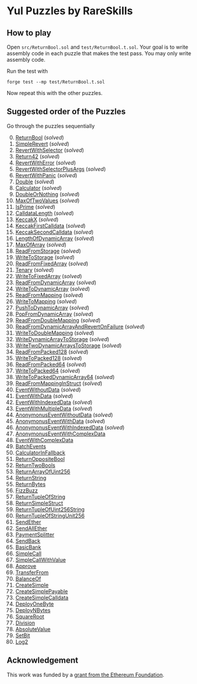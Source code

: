 # Yul Puzzles by RareSkills

## How to play

Open `src/ReturnBool.sol` and `test/ReturnBool.t.sol`. Your goal is to write assembly code in each puzzle that makes the test pass. You may only write assembly code.

Run the test with

```shell
forge test --mp test/ReturnBool.t.sol
```

Now repeat this with the other puzzles.

## Suggested order of the Puzzles

Go through the puzzles sequentially

0. [ReturnBool](https://github.com/RareSkills/yul-puzzles/blob/main/src/ReturnBool.sol) (_solved_)
1. [SimpleRevert](https://github.com/RareSkills/yul-puzzles/blob/main/src/SimpleRevert.sol) (_solved_)
2. [RevertWithSelector](https://github.com/RareSkills/yul-puzzles/blob/main/src/RevertWithSelector.sol) (_solved_)
3. [Return42](https://github.com/RareSkills/yul-puzzles/blob/main/src/Return42.sol) (_solved_)
4. [RevertWithError](https://github.com/RareSkills/yul-puzzles/blob/main/src/RevertWithError.sol) (_solved_)
5. [RevertWithSelectorPlusArgs](https://github.com/RareSkills/yul-puzzles/blob/main/src/RevertWithSelectorPlusArgs.sol) (_solved_)
6. [RevertWithPanic](https://github.com/RareSkills/yul-puzzles/blob/main/src/RevertWithPanic.sol) (_solved_)
7. [Double](https://github.com/RareSkills/yul-puzzles/blob/main/src/Double.sol) (_solved_)
8. [Calculator](https://github.com/RareSkills/yul-puzzles/blob/main/src/Calculator.sol) (_solved_)
9. [DoubleOrNothing](https://github.com/RareSkills/yul-puzzles/blob/main/src/DoubleOrNothing.sol) (_solved_)
10. [MaxOfTwoValues](https://github.com/RareSkills/yul-puzzles/blob/main/src/MaxOfTwoValues.sol) (_solved_)
11. [IsPrime](https://github.com/RareSkills/yul-puzzles/blob/main/src/IsPrime.sol) (_solved_)
12. [CalldataLength](https://github.com/RareSkills/yul-puzzles/blob/main/src/CalldataLength.sol) (_solved_)
13. [KeccakX](https://github.com/RareSkills/yul-puzzles/blob/main/src/KeccakX.sol) (_solved_)
14. [KeccakFirstCalldata](https://github.com/RareSkills/yul-puzzles/blob/main/src/KeccakFirstCalldata.sol) (_solved_)
15. [KeccakSecondCalldata](https://github.com/RareSkills/yul-puzzles/blob/main/src/KeccakSecondCalldata.sol) (_solved_)
16. [LengthOfDynamicArray](https://github.com/RareSkills/yul-puzzles/blob/main/src/LengthOfDynamicArray.sol) (_solved_)
17. [MaxOfArray](https://github.com/RareSkills/yul-puzzles/blob/main/src/MaxOfArray.sol) (_solved_)
18. [ReadFromStorage](https://github.com/RareSkills/yul-puzzles/blob/main/src/ReadFromStorage.sol) (_solved_)
19. [WriteToStorage](https://github.com/RareSkills/yul-puzzles/blob/main/src/WriteToStorage.sol) (_solved_)
20. [ReadFromFixedArray](https://github.com/RareSkills/yul-puzzles/blob/main/src/ReadFromFixedArray.sol) (_solved_)
21. [Tenary](https://github.com/RareSkills/yul-puzzles/blob/main/src/Tenary.sol) (_solved_)
22. [WriteToFixedArray](https://github.com/RareSkills/yul-puzzles/blob/main/src/WriteToFixedArray.sol) (_solved_)
23. [ReadFromDynamicArray](https://github.com/RareSkills/yul-puzzles/blob/main/src/ReadFromDynamicArray.sol) (_solved_)
24. [WriteToDynamicArray](https://github.com/RareSkills/yul-puzzles/blob/main/src/WriteToDynamicArray.sol) (_solved_)
25. [ReadFromMapping](https://github.com/RareSkills/yul-puzzles/blob/main/src/ReadFromMapping.sol) (_solved_)
26. [WriteToMapping](https://github.com/RareSkills/yul-puzzles/blob/main/src/WriteToMapping.sol) (_solved_)
27. [PushToDynamicArray](https://github.com/RareSkills/yul-puzzles/blob/main/src/PushToDynamicArray.sol) (_solved_)
28. [PopFromDynamicArray](https://github.com/RareSkills/yul-puzzles/blob/main/src/PopFromDynamicArray.sol) (_solved_)
29. [ReadFromDoubleMapping](https://github.com/RareSkills/yul-puzzles/blob/main/src/ReadFromDoubleMapping.sol) (_solved_)
30. [ReadFromDynamicArrayAndRevertOnFailure](https://github.com/RareSkills/yul-puzzles/blob/main/src/ReadFromDynamicArrayAndRevertOnFailure.sol) (_solved_)
31. [WriteToDoubleMapping](https://github.com/RareSkills/yul-puzzles/blob/main/src/WriteToDoubleMapping.sol) (_solved_)
32. [WriteDynamicArrayToStorage](https://github.com/RareSkills/yul-puzzles/blob/main/src/WriteDynamicArrayToStorage.sol) (_solved_)
33. [WriteTwoDynamicArraysToStorage](https://github.com/RareSkills/yul-puzzles/blob/main/src/WriteTwoDynamicArraysToStorage.sol) (_solved_)
34. [ReadFromPacked128](https://github.com/RareSkills/yul-puzzles/blob/main/src/ReadFromPacked128.sol) (_solved_)
35. [WriteToPacked128](https://github.com/RareSkills/yul-puzzles/blob/main/src/WriteToPacked128.sol) (_solved_)
36. [ReadFromPacked64](https://github.com/RareSkills/yul-puzzles/blob/main/src/ReadFromPacked64.sol) (_solved_)
37. [WriteToPacked64](https://github.com/RareSkills/yul-puzzles/blob/main/src/WriteToPacked64.sol) (_solved_)
38. [WriteToPackedDynamicArray64](https://github.com/RareSkills/yul-puzzles/blob/main/src/WriteToPackedDynamicArray64.sol) (_solved_)
39. [ReadFromMappingInStruct](https://github.com/RareSkills/yul-puzzles/blob/main/src/ReadFromMappingInStruct.sol) (_solved_)
40. [EventWithoutData](https://github.com/RareSkills/yul-puzzles/blob/main/src/EventWithoutData.sol) (_solved_)
41. [EventWithData](https://github.com/RareSkills/yul-puzzles/blob/main/src/EventWithData.sol) (_solved_)
42. [EventWithIndexedData](https://github.com/RareSkills/yul-puzzles/blob/main/src/EventWithIndexedData.sol) (_solved_)
43. [EventWithMultipleData](https://github.com/RareSkills/yul-puzzles/blob/main/src/EventWithMultipleData.sol) (_solved_)
44. [AnonymonusEventWithoutData](https://github.com/RareSkills/yul-puzzles/blob/main/src/AnonymonusEventWithoutData.sol) (_solved_)
45. [AnonymonusEventWithData](https://github.com/RareSkills/yul-puzzles/blob/main/src/AnonymonusEventWithData.sol) (_solved_)
46. [AnonymonusEventWithIndexedData](https://github.com/RareSkills/yul-puzzles/blob/main/src/AnonymonusEventWithIndexedData.sol) (_solved_)
47. [AnonymonusEventWithComplexData](https://github.com/RareSkills/yul-puzzles/blob/main/src/AnonymonusEventWithComplexData.sol)
48. [EventWithComplexData](https://github.com/RareSkills/yul-puzzles/blob/main/src/EventWithComplexData.sol)
49. [BatchEvents](https://github.com/RareSkills/yul-puzzles/blob/main/src/BatchEvents.sol)
50. [CalculatorInFallback](https://github.com/RareSkills/yul-puzzles/blob/main/src/CalculatorInFallback.sol)
51. [ReturnOppositeBool](https://github.com/RareSkills/yul-puzzles/blob/main/src/ReturnOppositeBool.sol)
52. [ReturnTwoBools](https://github.com/RareSkills/yul-puzzles/blob/main/src/ReturnTwoBools.sol)
53. [ReturnArrayOfUint256](https://github.com/RareSkills/yul-puzzles/blob/main/src/ReturnArrayOfUint256.sol)
54. [ReturnString](https://github.com/RareSkills/yul-puzzles/blob/main/src/ReturnString.sol)
55. [ReturnBytes](https://github.com/RareSkills/yul-puzzles/blob/main/src/ReturnBytes.sol)
56. [FizzBuzz](https://github.com/RareSkills/yul-puzzles/blob/main/src/FizzBuzz.sol)
57. [ReturnTupleOfString](https://github.com/RareSkills/yul-puzzles/blob/main/src/ReturnTupleOfString.sol)
58. [ReturnSimpleStruct](https://github.com/RareSkills/yul-puzzles/blob/main/src/ReturnSimpleStruct.sol)
59. [ReturnTupleOfUint256String](https://github.com/RareSkills/yul-puzzles/blob/main/src/ReturnTupleOfUint256String.sol)
60. [ReturnTupleOfStringUnit256](https://github.com/RareSkills/yul-puzzles/blob/main/src/ReturnTupleOfStringUnit256.sol)
61. [SendEther](https://github.com/RareSkills/yul-puzzles/blob/main/src/SendEther.sol)
62. [SendAllEther](https://github.com/RareSkills/yul-puzzles/blob/main/src/SendAllEther.sol)
63. [PaymentSplitter](https://github.com/RareSkills/yul-puzzles/blob/main/src/PaymentSplitter.sol)
64. [SendBack](https://github.com/RareSkills/yul-puzzles/blob/main/src/SendBack.sol)
65. [BasicBank](https://github.com/RareSkills/yul-puzzles/blob/main/src/BasicBank.sol)
66. [SimpleCall](https://github.com/RareSkills/yul-puzzles/blob/main/src/SimpleCall.sol)
67. [SimpleCallWithValue](https://github.com/RareSkills/yul-puzzles/blob/main/src/SimpleCallWithValue.sol)
68. [Approve](https://github.com/RareSkills/yul-puzzles/blob/main/src/Approve.sol)
69. [TransferFrom](https://github.com/RareSkills/yul-puzzles/blob/main/src/TransferFrom.sol)
70. [BalanceOf](https://github.com/RareSkills/yul-puzzles/blob/main/src/BalanceOf.sol)
71. [CreateSimple](https://github.com/RareSkills/yul-puzzles/blob/main/src/CreateSimple.sol)
72. [CreateSimplePayable](https://github.com/RareSkills/yul-puzzles/blob/main/src/CreateSimplePayable.sol)
73. [CreateSimpleCalldata](https://github.com/RareSkills/yul-puzzles/blob/main/src/CreateSimpleCalldata.sol)
74. [DeployOneByte](https://github.com/RareSkills/yul-puzzles/blob/main/src/DeployOneByte.sol)
75. [DeployNBytes](https://github.com/RareSkills/yul-puzzles/blob/main/src/DeployNBytes.sol)
76. [SquareRoot](https://github.com/RareSkills/yul-puzzles/blob/main/src/SquareRoot.sol)
77. [Division](https://github.com/RareSkills/yul-puzzles/blob/main/src/Division.sol)
78. [AbsoluteValue](https://github.com/RareSkills/yul-puzzles/blob/main/src/AbsoluteValue.sol)
79. [SetBit](https://github.com/RareSkills/yul-puzzles/blob/main/src/SetBit.sol)
80. [Log2](https://github.com/RareSkills/yul-puzzles/blob/main/src/Log2.sol)

## Acknowledgement

This work was funded by a [grant from the Ethereum Foundation](https://blog.ethereum.org/2025/02/06/allocation-q4-24#:~:text=Set%20of%2080%20puzzles%20for%20players%20to%20become%20comfortable%20with%20writing%20Yul%20assembly%20where%20players%20fill%20out%20a%20code%20block%20and%20see%20if%20the%20unit%20tests%20pass.).
